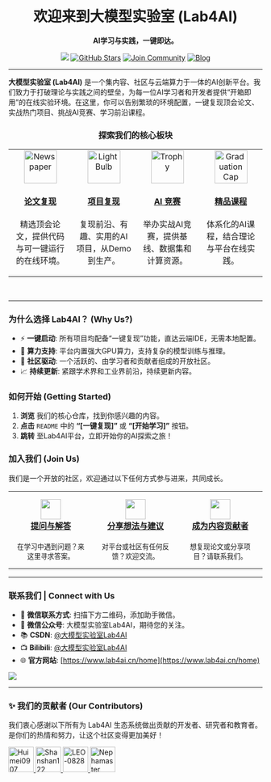 

<h1 align="center">欢迎来到大模型实验室 (Lab4AI)</h1>

<p align="center">
  <strong>AI学习与实践，一键即达。</strong>
</p>

<p align="center">
   <a href="https://www.lab4ai.cn/home"><img src="https://img.shields.io/badge/Lab4AI-platform-purple"></a>
    <a href="https://github.com/Lab4AI-Hub"><img src="https://img.shields.io/github/stars/Lab4AI-Hub?style=social" alt="GitHub Stars"></a>
    <a href="【你的社区链接，如Discord/Slack】"><img src="https://img.shields.io/badge/Join-Community-brightgreen.svg" alt="Join Community"></a>
    <a href="https://blog.csdn.net/Lab4AI"><img src="https://img.shields.io/badge/Read-Blog-orange.svg" alt="Blog"></a>
</p>

---

**大模型实验室 (Lab4AI)** 是一个集内容、社区与云端算力于一体的AI创新平台。我们致力于打破理论与实践之间的壁垒，为每一位AI学习者和开发者提供“开箱即用”的在线实验环境。在这里，你可以告别繁琐的环境配置，一键复现顶会论文、实战热门项目、挑战AI竞赛、学习前沿课程。

<h3 align="center">探索我们的核心板块</h3>

<table width="100%" align="center">
<tr valign="top">
<td width="25%" align="center">
  <a href="https://github.com/Lab4AI-Hub/PaperHub">
   <img src="https://raw.githubusercontent.com/Tarikul-Islam-Anik/Telegram-Animated-Emojis/main/Objects/Newspaper.webp" alt="Newspaper" width="65" height="65" />
    <h4><a href="https://github.com/Lab4AI-Hub/PaperHub">论文复现</a></h4>
  </a>
  <p>精选顶会论文，提供代码与可一键运行的在线环境。</p>
</td>
<td width="25%" align="center">
  <a href="https://github.com/Lab4AI-Hub/ProjectHub">
 <img src="https://raw.githubusercontent.com/Tarikul-Islam-Anik/Telegram-Animated-Emojis/main/Objects/Light%20Bulb.webp" alt="Light Bulb" width="65" height="65" />
  <h4><a href="https://github.com/Lab4AI-Hub/ProjectHub">项目复现</a></h4>
  </a>
  <p>复现前沿、有趣、实用的AI项目，从Demo到生产。</p>
</td>
<td width="25%" align="center">
  <a href="https://github.com/Lab4AI-Hub/CompetitionHub">
<img src="https://raw.githubusercontent.com/Tarikul-Islam-Anik/Telegram-Animated-Emojis/main/Activity/Trophy.webp" alt="Trophy" width="65" height="65" />
   <h4><a href="https://github.com/Lab4AI-Hub/CompetitionHub">AI 竞赛</a></h4>
  </a>
  <p>举办实战AI竞赛，提供基线、数据集和计算资源。</p>
</td>
<td width="25%" align="center">
  <a href="https://github.com/Lab4AI-Hub/CourseHub">
<img src="https://raw.githubusercontent.com/Tarikul-Islam-Anik/Telegram-Animated-Emojis/main/Objects/Graduation%20Cap.webp" alt="Graduation Cap" width="65" height="65" />
  <h4><a href="https://github.com/Lab4AI-Hub/CourseHub">精品课程</a></h4>
  </a>
  <p>体系化的AI课程，结合理论与平台在线实践。</p>
</td>
</tr>
</table>

<br>

---

### 为什么选择 Lab4AI？ (Why Us?)

-   ⚡️ **一键启动**: 所有项目均配备“一键复现”功能，直达云端IDE，无需本地配置。
-   🧠 **算力支持**: 平台内置强大GPU算力，支持复杂的模型训练与推理。
-   🤝 **社区驱动**: 一个活跃的、由学习者和贡献者组成的开放社区。
-   📈 **持续更新**: 紧跟学术界和工业界前沿，持续更新内容。

### 如何开始 (Getting Started)

1.  **浏览** 我们的核心仓库，找到你感兴趣的内容。
2.  **点击** `README` 中的 **“[一键复现]”** 或 **“[开始学习]”** 按钮。
3.  **跳转** 至Lab4AI平台，立即开始你的AI探索之旅！

### 加入我们 (Join Us)

我们是一个开放的社区，欢迎通过以下任何方式参与进来，共同成长。

<table align="center" width="100%" style="border: none;">
  <tr style="border: none;">
    <td width="33.3%" align="center" style="padding: 15px;">
      <a href="https://github.com/Lab4AI-Hub/.github/discussions/categories/q-a">
        <img src="https://api.iconify.design/ph/question-bold.svg?color=gray" width="40">
        <br>
        <strong>提问与解答</strong>
      </a>
      <br><br>
      <small>在学习中遇到问题？来这里寻求答案。</small>
    </td>
    <td width="33.3%" align="center" style="padding: 15px;">
      <a href="https://github.com/Lab4AI-Hub/.github/discussions/categories/ideas">
        <img src="https://api.iconify.design/ph/lightbulb-bold.svg?color=gray" width="40">
        <br>
        <strong>分享想法与建议</strong>
      </a>
      <br><br>
      <small>对平台或社区有任何反馈？欢迎交流。</small>
    </td>
    <td width="33.3%" align="center" style="padding: 15px;">
      <a href="#-联系我们">
        <img src="https://api.iconify.design/ph/rocket-launch-bold.svg?color=gray" width="40">
        <br>
        <strong>成为内容贡献者</strong>
      </a>
      <br><br>
      <small>想复现论文或分享项目？请联系我们。</small>
    </td>
  </tr>
</table>

---
### 联系我们 | Connect with Us
- 💬 **微信联系方式**: 扫描下方二维码，添加助手微信。
- 📢 **微信公众号**: 大模型实验室Lab4AI，期待您的关注。
- 📚 **CSDN**: [@大模型实验室Lab4AI](https://blog.csdn.net/Lab4AI)
- 📺 **Bilibili**: [@大模型实验室Lab4AI](https://space.bilibili.com/3546911298554268?spm_id_from=333.337.0.0)
- 🌐 **官方网站**: [https://www.lab4ai.cn/home](https://www.lab4ai.cn/home)

<a href="https://github.com/Lab4AI-Hub/assets/blob/main/leo.jpg">
  <img src="https://img.shields.io/badge/微信联系-green?style=for-the-badge&logo=wechat">
</a>

---

### ✨ 我们的贡献者 (Our Contributors)

我们衷心感谢以下所有为 Lab4AI 生态系统做出贡献的开发者、研究者和教育者。是你们的热情和努力，让这个社区变得更加美好！

<table align="center">
  <tbody>
    <tr>
      <a href="https://github.com/Huimei0907">
  <img src="https://github.com/Huimei0907.png?size=50" width="50px;" alt="Huimei0907"/>
</a>      
       <a href="https://github.com/Shanshan122">
  <img src="https://github.com/Shanshan122.png?size=50" width="50px;" alt="Shanshan122"/>
</a>      
      <a href="https://github.com/LEO-0828">
  <img src="https://github.com/LEO-0828.png?size=50" width="50px;" alt="LEO-0828"/>
</a>      
       <a href="https://github.com/Nephamaster">
  <img src="https://github.com/Nephamaster.png?size=50" width="50px;" alt="Nephamaster"/>
</a>      
    </tr>
  </tbody>
</table>


